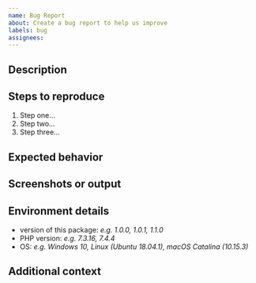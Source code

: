 ```yaml
---
name: Bug Report
about: Create a bug report to help us improve
labels: bug
assignees:
---
```

<!--- Provide a general summary of the issue you're having in the title above. -->

## Description
<!-- Provide a short and clear description of the bug. -->

## Steps to reproduce
<!--
Provide steps to reproduce the behavior you are experiencing. Please try to keep
this as short as possible. If able, create a reproducible script outside of any
framework you are using. This will help us to quickly debug the issue.
-->
1. Step one...
2. Step two...
3. Step three...

## Expected behavior
<!-- Provide a short and clear description of what you expect to happen. -->

## Screenshots or output
<!-- If applicable, add screenshots or program output to help explain your problem. -->

## Environment details
<!-- Provide details about the system where you're using this package. -->
- version of this package: *e.g. 1.0.0, 1.0.1, 1.1.0*
- PHP version: *e.g. 7.3.16, 7.4.4*
- OS: *e.g. Windows 10, Linux (Ubuntu 18.04.1), macOS Catalina (10.15.3)*

## Additional context
<!-- Provide any additional context that may help us debug the problem. -->